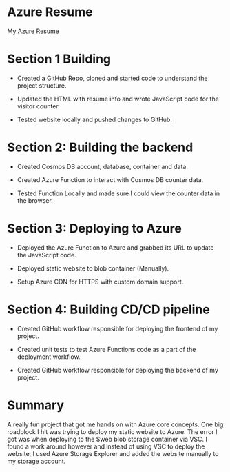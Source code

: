 # Azure Resume
My Azure Resume

# Section 1 Building 

- Created a GitHub Repo, cloned and started code to understand the project structure.

- Updated the HTML with resume info and wrote JavaScript code for the visitor counter.

- Tested website locally and pushed changes to GitHub.

# Section 2: Building the backend

- Created Cosmos DB account, database, container and data.

- Created Azure Function to interact with Cosmos DB counter data.

- Tested Function Locally and made sure I could view the counter data in the browser.

# Section 3: Deploying to Azure

- Deployed the Azure Function to Azure and grabbed its URL to update the JavaScript code.

- Deployed static website to blob container (Manually).

- Setup Azure CDN for HTTPS with custom domain support.

# Section 4: Building CD/CD pipeline

- Created GitHub workflow responsible for deploying the frontend of my project.

- Created unit tests to test Azure Functions code as a part of the deployment workflow.

- Created GitHub workflow responsible for deploying the backend of my project.

# Summary

A really fun project that got me hands on with Azure core concepts. One big roadblock I hit was trying to deploy my static website to Azure. The error I got was when deploying to the $web blob storage container via VSC. I found a work around however and instead of using VSC to deploy the website, I used Azure Storage Explorer and added the website manually to my storage account.


